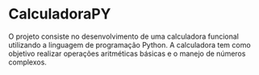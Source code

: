 # CalculadoraPY
O projeto consiste no desenvolvimento de uma calculadora funcional utilizando a linguagem de programação Python. A calculadora tem como objetivo realizar operações aritméticas básicas e o manejo de números complexos.
